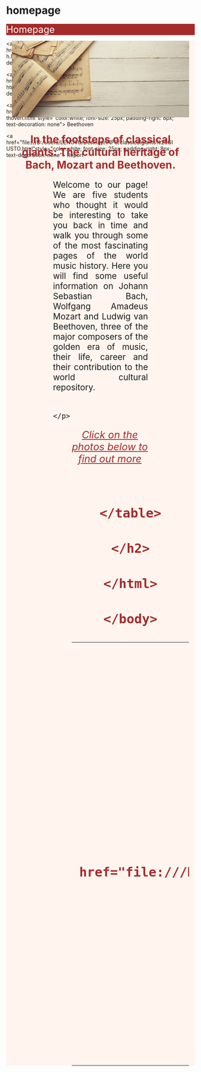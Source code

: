 # homepage
<!DOCTYPE html>
<html lang="en">
<head>
<body>
 <div class="navbar">

<div style="background: Brown; height: 30px;">
	<div style='margin-top:15px;>
	<div style='margin-left:50px;'>
	<div style='margin-right:50px;'>
<a href="file:///D:/Users/LENOVO/Desktop/INFO/classicalgiants%20GIUSTO.html"style="color:white; font-size: 25px; padding-right: 8px; text-decoration: none"> Homepage </a> 

<a href="file:///D:/Users/LENOVO/Desktop/UNIBO/INFO/pagina%20bach.html"style="color:white; font-size: 25px; padding-right: 8px; text-decoration: none"> Bach </a> 

<a href="D:/Users/LENOVO/Desktop/UNIBO/INFO/template%20mozart.html"style="color:white; font-size: 25px; padding-right: 8px; text-decoration: none"> Mozart </a> 

<a href="file:///D:/Users/LENOVO/Desktop/UNIBO/INFO/pagina%20beethoven.html"style="color:white; font-size: 25px; padding-right: 8px; text-decoration: none"> Beethoven </a> 




<a href="file:///D:/Users/LENOVO/Desktop/INFO/classicalgiants%20GIUSTO.html"style="color:white; font-size: 25px; padding-right: 8px; text-decoration: none"> Report </a> 
</div> 
</div>
</div>
</div>
</div>


<title> In the footsteps of Classical Giants </title>
								
</body> 
	<div style='margin-top:15px; background-color:SeaShell'>
	<div style='margin-left:15px;'>
	<div style='margin-right:15px;'>

<div align='center'>
<img src="spartiti belli.jpg" width="1200">
<h1 style="text-align:center;color:Brown;"> 
	In the footsteps of classical giants: The cultural heritage of Bach, Mozart and Beethoven. 
</h1>
<p> 
	<div style='font-size:160%;'>
	<div style='text-align:justify;'>
	<div style='margin-left:100px; padding-left:10px'>
	<div style='margin-right:100px; padding-right:10px'>

Welcome to our page! We are five students who thought it would be interesting to take you back in time and walk you through some of the most fascinating pages of the world music history. Here you will find some useful information on Johann Sebastian Bach, Wolfgang Amadeus Mozart and Ludwig van Beethoven, three of the major composers of the golden era of music, their life, career and their contribution to the world cultural repository.
								</div>

								</p>

<p2> 
	<div style='font-size:120%;'>
	<div style='color:Brown;'>
	<div style='text-align:center'> 
	<div style='margin-left:40px; padding-left:10px'>
	<div style='margin-right:100px; padding-right:10px'>
<i> <U> Click on the photos below to find out more </i> </U>
						</div>
						 </p2>
<h2>
<table align="middle">
<div class="container">
    <tr>
      <td valign=”top” width=”186″> <a href="file:///D:/Users/LENOVO/Desktop/!DOCTYPE%20html.html"> 
<style type="text/css">
.descrizione {
position: relative;
margin: 10px auto;
}
.descrizione img {
	width:300px; /* Larghezza immagine */
border:1px dashed #036; /* Bordo immagine */
background-color:lightyellow; /* Colore sfondo immagine */
padding:5px; /* Spessore sfondo immagine */
}
.tooltip { /* Stile del testo*/
position: absolute;
width:320px; /* Larghezza tooltip */
font-size:15px; /* Dimensione font */
font-family: Georgia; /* Famiglia dei caratteri */
top: 5%;
left: 2%; /* Posizionamento inizio del tooltip*/
filter: alpha(opacity=0);
opacity: 0;
padding: 6px;
text-align:justify; /* Testo giustificato */
color: #fff; /* Colore testo tooltip */
background: brown; /* Sfondo tooltip */
-moz-transition:all ease .5s; /* Durata Transizione*/
-webkit-transition:all ease .5s ;
transition:all ease .5s;
}
.descrizione:hover .tooltip {
filter: alpha(opacity=70);
opacity: .7; /* Trasparenza al passaggio del mouse */
}
</style>
<div class="descrizione"><a href="#"><img src="Bach img.png" alt="nome-immagine" /><span class="tooltip"> Johann Sebastian Bach </span></a></div>


	</td>
      <td valign=”top” width=”186″><a href="file:///D:/Users/LENOVO/Desktop/!DOCTYPE%20html.html">
<style type="text/css">
.descrizione {
position: relative;
margin: 10px auto;
}
.descrizione img {
	width:300px; 
border:1px dashed #036;
background-color:lightyellow; 
padding:5px; /* Spessore sfondo immagine */
}
.tooltip { /* Stile del testo*/
position: absolute;
width:150px; /* Larghezza tooltip */
font-size:15px; /* Dimensione font */
font-family: Georgia; /* Famiglia dei caratteri */
top: 5%;
left: 2%; /* Posizionamento inizio del tooltip*/
filter: alpha(opacity=0);
opacity: 0;
padding: 6px;
text-align:justify; /* Testo giustificato */
color: #fff; /* Colore testo tooltip */
background: brown; /* Sfondo tooltip */
-moz-transition:all ease .5s; /* Durata Transizione*/
-webkit-transition:all ease .5s ;
transition:all ease .5s;
}
.descrizione:hover .tooltip {
filter: alpha(opacity=70);
opacity: .7; /* Trasparenza al passaggio del mouse */
}
</style>
<div class="descrizione"><a href="#"><img src="Mozart.jpg" alt="nome-immagine" /><span class="tooltip"> Wolfgang Amadeus Mozart </span></a></div>
<a href="file:///D:/Users/LENOVO/Desktop/!DOCTYPE%20html.html"> </a>
</td>
<td valign=”top” width=”186″><a href="file:///D:/Users/LENOVO/Desktop/!DOCTYPE%20html.html">
<style type="text/css">
.descrizione {
position: relative;
margin: 10px auto;
}
.descrizione img {
	width:320px; /* Larghezza immagine */
border:1px dashed #036; /* Bordo immagine */
background-color:lightyellow; /* Colore sfondo immagine */
padding:5px; /* Spessore sfondo immagine */
}
.tooltip { /* Stile del testo*/
position: absolute;
width:320px; /* Larghezza tooltip */
font-size:15px; /* Dimensione font */
font-family: Georgia; /* Famiglia dei caratteri */
top: 5%;
left: 2%; /* Posizionamento inizio del tooltip*/
filter: alpha(opacity=0);
opacity: 0;
padding: 6px;
text-align:justify; /* Testo giustificato */
color: #fff; /* Colore testo tooltip */
background: brown; /* Sfondo tooltip */
-moz-transition:all ease .5s; /* Durata Transizione*/
-webkit-transition:all ease .5s ;
transition:all ease .5s;
}
.descrizione:hover .tooltip {
filter: alpha(opacity=70);
opacity: .7; /* Trasparenza al passaggio del mouse */
}
</style>
<div class="descrizione"><a href="#"><img src="Beethoven.jpg" alt="nome-immagine" /><span class="tooltip"> Ludwig van Beethoven </span></a></div>
<a href="file:///D:/Users/LENOVO/Desktop/!DOCTYPE%20html.html"> </a>
							</td>
    						</tr>

				</table>
				</h2>
				</html>
				</body>
